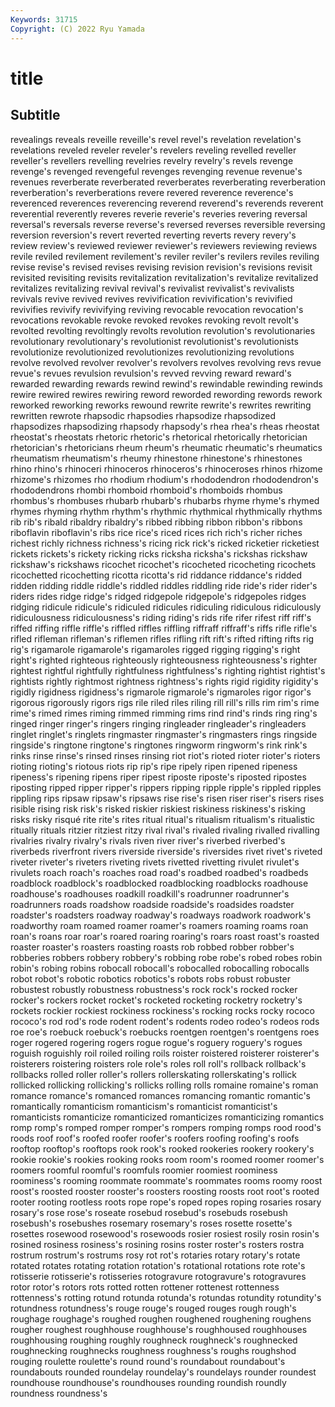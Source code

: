 ```yaml
---
Keywords: 31715
Copyright: (C) 2022 Ryu Yamada
---
```



# title

## Subtitle
revealings
reveals reveille reveille's revel revel's revelation revelation's revelations reveled reveler
reveler's revelers reveling revelled reveller reveller's revellers revelling revelries revelry
revelry's revels revenge revenge's revenged revengeful revenges revenging revenue revenue's
revenues reverberate reverberated reverberates reverberating reverberation reverberation's reverberations revere revered
reverence reverence's reverenced reverences reverencing reverend reverend's reverends reverent reverential
reverently reveres reverie reverie's reveries revering reversal reversal's reversals reverse
reverse's reversed reverses reversible reversing reversion reversion's revert reverted reverting
reverts revery revery's review review's reviewed reviewer reviewer's reviewers reviewing
reviews revile reviled revilement revilement's reviler reviler's revilers reviles reviling
revise revise's revised revises revising revision revision's revisions revisit revisited
revisiting revisits revitalization revitalization's revitalize revitalized revitalizes revitalizing revival revival's
revivalist revivalist's revivalists revivals revive revived revives revivification revivification's revivified
revivifies revivify revivifying reviving revocable revocation revocation's revocations revokable revoke
revoked revokes revoking revolt revolt's revolted revolting revoltingly revolts revolution
revolution's revolutionaries revolutionary revolutionary's revolutionist revolutionist's revolutionists revolutionize revolutionized revolutionizes
revolutionizing revolutions revolve revolved revolver revolver's revolvers revolves revolving revs
revue revue's revues revulsion revulsion's revved revving reward reward's rewarded
rewarding rewards rewind rewind's rewindable rewinding rewinds rewire rewired rewires
rewiring reword reworded rewording rewords rework reworked reworking reworks rewound
rewrite rewrite's rewrites rewriting rewritten rewrote rhapsodic rhapsodies rhapsodize rhapsodized
rhapsodizes rhapsodizing rhapsody rhapsody's rhea rhea's rheas rheostat rheostat's rheostats
rhetoric rhetoric's rhetorical rhetorically rhetorician rhetorician's rhetoricians rheum rheum's rheumatic
rheumatic's rheumatics rheumatism rheumatism's rheumy rhinestone rhinestone's rhinestones rhino rhino's
rhinoceri rhinoceros rhinoceros's rhinoceroses rhinos rhizome rhizome's rhizomes rho rhodium
rhodium's rhododendron rhododendron's rhododendrons rhombi rhomboid rhomboid's rhomboids rhombus rhombus's
rhombuses rhubarb rhubarb's rhubarbs rhyme rhyme's rhymed rhymes rhyming rhythm
rhythm's rhythmic rhythmical rhythmically rhythms rib rib's ribald ribaldry ribaldry's
ribbed ribbing ribbon ribbon's ribbons riboflavin riboflavin's ribs rice rice's
riced rices rich rich's richer riches richest richly richness richness's
ricing rick rick's ricked ricketier ricketiest rickets rickets's rickety ricking
ricks ricksha ricksha's rickshas rickshaw rickshaw's rickshaws ricochet ricochet's ricocheted
ricocheting ricochets ricochetted ricochetting ricotta ricotta's rid riddance riddance's ridded
ridden ridding riddle riddle's riddled riddles riddling ride ride's rider
rider's riders rides ridge ridge's ridged ridgepole ridgepole's ridgepoles ridges
ridging ridicule ridicule's ridiculed ridicules ridiculing ridiculous ridiculously ridiculousness ridiculousness's
riding riding's rids rife rifer rifest riff riff's riffed riffing
riffle riffle's riffled riffles riffling riffraff riffraff's riffs rifle rifle's
rifled rifleman rifleman's riflemen rifles rifling rift rift's rifted rifting
rifts rig rig's rigamarole rigamarole's rigamaroles rigged rigging rigging's right
right's righted righteous righteously righteousness righteousness's righter rightest rightful rightfully
rightfulness rightfulness's righting rightist rightist's rightists rightly rightmost rightness rightness's
rights rigid rigidity rigidity's rigidly rigidness rigidness's rigmarole rigmarole's rigmaroles
rigor rigor's rigorous rigorously rigors rigs rile riled riles riling
rill rill's rills rim rim's rime rime's rimed rimes riming
rimmed rimming rims rind rind's rinds ring ring's ringed ringer
ringer's ringers ringing ringleader ringleader's ringleaders ringlet ringlet's ringlets ringmaster
ringmaster's ringmasters rings ringside ringside's ringtone ringtone's ringtones ringworm ringworm's
rink rink's rinks rinse rinse's rinsed rinses rinsing riot riot's
rioted rioter rioter's rioters rioting rioting's riotous riots rip rip's
ripe ripely ripen ripened ripeness ripeness's ripening ripens riper ripest
riposte riposte's riposted ripostes riposting ripped ripper ripper's rippers ripping
ripple ripple's rippled ripples rippling rips ripsaw ripsaw's ripsaws rise
rise's risen riser riser's risers rises risible rising risk risk's
risked riskier riskiest riskiness riskiness's risking risks risky risqué rite
rite's rites ritual ritual's ritualism ritualism's ritualistic ritually rituals ritzier
ritziest ritzy rival rival's rivaled rivaling rivalled rivalling rivalries rivalry
rivalry's rivals riven river river's riverbed riverbed's riverbeds riverfront rivers
riverside riverside's riversides rivet rivet's riveted riveter riveter's riveters riveting
rivets rivetted rivetting rivulet rivulet's rivulets roach roach's roaches road
road's roadbed roadbed's roadbeds roadblock roadblock's roadblocked roadblocking roadblocks roadhouse
roadhouse's roadhouses roadkill roadkill's roadrunner roadrunner's roadrunners roads roadshow roadside
roadside's roadsides roadster roadster's roadsters roadway roadway's roadways roadwork roadwork's
roadworthy roam roamed roamer roamer's roamers roaming roams roan roan's
roans roar roar's roared roaring roaring's roars roast roast's roasted
roaster roaster's roasters roasting roasts rob robbed robber robber's robberies
robbers robbery robbery's robbing robe robe's robed robes robin robin's
robing robins robocall robocall's robocalled robocalling robocalls robot robot's robotic
robotics robotics's robots robs robust robuster robustest robustly robustness robustness's
rock rock's rocked rocker rocker's rockers rocket rocket's rocketed rocketing
rocketry rocketry's rockets rockier rockiest rockiness rockiness's rocking rocks rocky
rococo rococo's rod rod's rode rodent rodent's rodents rodeo rodeo's
rodeos rods roe roe's roebuck roebuck's roebucks roentgen roentgen's roentgens
roes roger rogered rogering rogers rogue rogue's roguery roguery's rogues
roguish roguishly roil roiled roiling roils roister roistered roisterer roisterer's
roisterers roistering roisters role role's roles roll roll's rollback rollback's
rollbacks rolled roller roller's rollers rollerskating rollerskating's rollick rollicked rollicking
rollicking's rollicks rolling rolls romaine romaine's roman romance romance's romanced
romances romancing romantic romantic's romantically romanticism romanticism's romanticist romanticist's romanticists
romanticize romanticized romanticizes romanticizing romantics romp romp's romped romper romper's
rompers romping romps rood rood's roods roof roof's roofed roofer
roofer's roofers roofing roofing's roofs rooftop rooftop's rooftops rook rook's
rooked rookeries rookery rookery's rookie rookie's rookies rooking rooks room
room's roomed roomer roomer's roomers roomful roomful's roomfuls roomier roomiest
roominess roominess's rooming roommate roommate's roommates rooms roomy roost roost's
roosted rooster rooster's roosters roosting roosts root root's rooted rooter
rooting rootless roots rope rope's roped ropes roping rosaries rosary
rosary's rose rose's roseate rosebud rosebud's rosebuds rosebush rosebush's rosebushes
rosemary rosemary's roses rosette rosette's rosettes rosewood rosewood's rosewoods rosier
rosiest rosily rosin rosin's rosined rosiness rosiness's rosining rosins roster
roster's rosters rostra rostrum rostrum's rostrums rosy rot rot's rotaries
rotary rotary's rotate rotated rotates rotating rotation rotation's rotational rotations
rote rote's rotisserie rotisserie's rotisseries rotogravure rotogravure's rotogravures rotor rotor's
rotors rots rotted rotten rottener rottenest rottenness rottenness's rotting rotund
rotunda rotunda's rotundas rotundity rotundity's rotundness rotundness's rouge rouge's rouged
rouges rough rough's roughage roughage's roughed roughen roughened roughening roughens
rougher roughest roughhouse roughhouse's roughhoused roughhouses roughhousing roughing roughly roughneck
roughneck's roughnecked roughnecking roughnecks roughness roughness's roughs roughshod rouging roulette
roulette's round round's roundabout roundabout's roundabouts rounded roundelay roundelay's roundelays
rounder roundest roundhouse roundhouse's roundhouses rounding roundish roundly roundness roundness's
